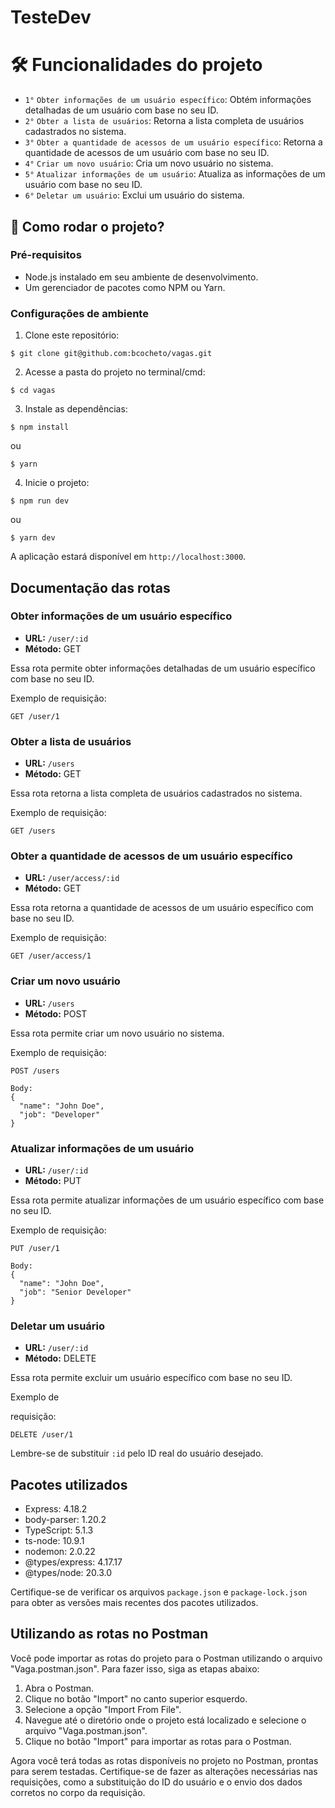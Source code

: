 # TesteDev

# 🛠️ Funcionalidades do projeto

- `1°` `Obter informações de um usuário específico`: Obtém informações detalhadas de um usuário com base no seu ID.
- `2°` `Obter a lista de usuários`: Retorna a lista completa de usuários cadastrados no sistema.
- `3°` `Obter a quantidade de acessos de um usuário específico`: Retorna a quantidade de acessos de um usuário com base no seu ID.
- `4°` `Criar um novo usuário`: Cria um novo usuário no sistema.
- `5°` `Atualizar informações de um usuário`: Atualiza as informações de um usuário com base no seu ID.
- `6°` `Deletar um usuário`: Exclui um usuário do sistema.

## 📁 Como rodar o projeto?

### Pré-requisitos
- Node.js instalado em seu ambiente de desenvolvimento.
- Um gerenciador de pacotes como NPM ou Yarn.

### Configurações de ambiente
1. Clone este repositório:
```shell
$ git clone git@github.com:bcocheto/vagas.git
```

2. Acesse a pasta do projeto no terminal/cmd:
```shell
$ cd vagas
```

3. Instale as dependências:
```shell
$ npm install
```
ou
```shell
$ yarn
```

4. Inicie o projeto:
```shell
$ npm run dev
```
ou
```shell
$ yarn dev
```

A aplicação estará disponível em `http://localhost:3000`.

## Documentação das rotas

### Obter informações de um usuário específico

- **URL:** `/user/:id`
- **Método:** GET

Essa rota permite obter informações detalhadas de um usuário específico com base no seu ID.

Exemplo de requisição:

```
GET /user/1
```

### Obter a lista de usuários

- **URL:** `/users`
- **Método:** GET

Essa rota retorna a lista completa de usuários cadastrados no sistema.

Exemplo de requisição:

```
GET /users
```

### Obter a quantidade de acessos de um usuário específico

- **URL:** `/user/access/:id`
- **Método:** GET

Essa rota retorna a quantidade de acessos de um usuário específico com base no seu ID.

Exemplo de requisição:

```
GET /user/access/1
```

### Criar um novo usuário

- **URL:** `/users`
- **Método:** POST

Essa rota permite criar um novo usuário no sistema.

Exemplo de requisição:

```
POST /users

Body:
{
  "name": "John Doe",
  "job": "Developer"
}
```

### Atualizar informações de um usuário

- **URL:** `/user/:id`
- **Método:** PUT

Essa rota permite atualizar informações de um usuário específico com base no seu ID.

Exemplo de requisição:

```
PUT /user/1

Body:
{
  "name": "John Doe",
  "job": "Senior Developer"
}
```

### Deletar um usuário

- **URL:** `/user/:id`
- **Método:** DELETE

Essa rota permite excluir um usuário específico com base no seu ID.

Exemplo de

 requisição:

```
DELETE /user/1
```

Lembre-se de substituir `:id` pelo ID real do usuário desejado.

## Pacotes utilizados

- Express: 4.18.2
- body-parser: 1.20.2
- TypeScript: 5.1.3
- ts-node: 10.9.1
- nodemon: 2.0.22
- @types/express: 4.17.17
- @types/node: 20.3.0

Certifique-se de verificar os arquivos `package.json` e `package-lock.json` para obter as versões mais recentes dos pacotes utilizados.

## Utilizando as rotas no Postman

Você pode importar as rotas do projeto para o Postman utilizando o arquivo "Vaga.postman.json". Para fazer isso, siga as etapas abaixo:

1. Abra o Postman.
2. Clique no botão "Import" no canto superior esquerdo.
3. Selecione a opção "Import From File".
4. Navegue até o diretório onde o projeto está localizado e selecione o arquivo "Vaga.postman.json".
5. Clique no botão "Import" para importar as rotas para o Postman.

Agora você terá todas as rotas disponíveis no projeto no Postman, prontas para serem testadas. Certifique-se de fazer as alterações necessárias nas requisições, como a substituição do ID do usuário e o envio dos dados corretos no corpo da requisição.